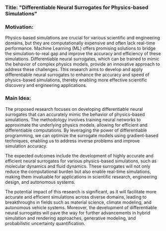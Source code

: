 ### Title: "Differentiable Neural Surrogates for Physics-based Simulations"

### Motivation:
Physics-based simulations are crucial for various scientific and engineering domains, but they are computationally expensive and often lack real-time performance. Machine Learning (ML) offers promising solutions to bridge the simulation-to-real gap and improve the accuracy and efficiency of these simulations. Differentiable neural surrogates, which can be trained to mimic the behavior of complex physics models, provide an innovative approach to address these challenges. This research aims to develop and apply differentiable neural surrogates to enhance the accuracy and speed of physics-based simulations, thereby enabling more effective scientific discovery and engineering applications.

### Main Idea:
The proposed research focuses on developing differentiable neural surrogates that can accurately mimic the behavior of physics-based simulations. The methodology involves training neural networks to approximate the underlying physics models, allowing for efficient and differentiable computations. By leveraging the power of differentiable programming, we can optimize the surrogate models using gradient-based techniques, enabling us to address inverse problems and improve simulation accuracy.

The expected outcomes include the development of highly accurate and efficient neural surrogates for various physics-based simulations, such as molecular dynamics and fluid dynamics. These surrogates will not only reduce the computational burden but also enable real-time simulations, making them invaluable for applications in scientific research, engineering design, and autonomous systems.

The potential impact of this research is significant, as it will facilitate more accurate and efficient simulations across diverse domains, leading to breakthroughs in fields such as material science, climate modeling, and autonomous vehicle systems. Moreover, the development of differentiable neural surrogates will pave the way for further advancements in hybrid simulation and rendering approaches, generative modeling, and probabilistic uncertainty quantification.